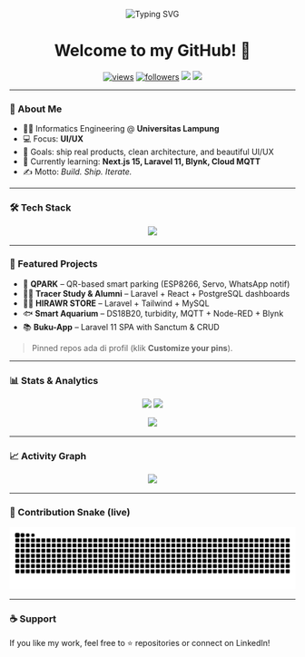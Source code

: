 <p align="center">
  <img src="https://readme-typing-svg.demolab.com?font=Montserrat&weight=700&size=28&pause=1200&color=00E5FF&center=true&vCenter=true&width=900&lines=Hi%F0%9F%91%8B+I'm+Dimas+Faqih+Nur+Aulia+Rohman;Informatics+Student+%7C+Web+%26+UI/UX+Enthusiast;Laravel+%2B+React+%7C+%7C+UI%2FUX;Building+useful+things+with+code+%26+hardware" alt="Typing SVG" />
</p>

<h1 align="center">Welcome to my GitHub! 🌌</h1>

<p align="center">
  <a href="https://github.com/DIMFAQ"><img src="https://komarev.com/ghpvc/?username=DIMFAQ&label=Profile%20Views&color=0e75b6&style=flat" alt="views" /></a>
  <a href="https://github.com/DIMFAQ?tab=followers"><img src="https://img.shields.io/github/followers/DIMFAQ?style=flat&color=ff69b4" alt="followers" /></a>
  <a href="mailto:dimasfaqih005@gmail.com"><img src="https://img.shields.io/badge/Email-dimasfaqih005%40gmail.com-red?logo=gmail" /></a>
  <a href="[https://www.linkedin.com/in/dimasfaqih](https://www.linkedin.com/in/dimas-faqih-nur-aulia-rohman-564437286/)"><img src="https://img.shields.io/badge/LinkedIn-Dimas%20Faqih-0a66c2?logo=linkedin&logoColor=white" /></a>
</p>

---

### 🚀 About Me
- 👨‍🎓 Informatics Engineering @ **Universitas Lampung**
- 💻 Focus: **UI/UX**
- 🎯 Goals: ship real products, clean architecture, and beautiful UI/UX
- 🌱 Currently learning: **Next.js 15, Laravel 11, Blynk, Cloud MQTT**
- ✍️ Motto: *Build. Ship. Iterate.*

---

### 🛠 Tech Stack
<p align="center">
  <img src="https://skillicons.dev/icons?i=html,css,js,php,laravel,react,nextjs,nodejs,python,cpp,postgresql,mysql,sqlite,git,github,vscode,figma&perline=10" />
</p>

---

### 📌 Featured Projects
- 🔐 **QPARK** – QR-based smart parking (ESP8266, Servo, WhatsApp notif)
- 🧑‍🎓 **Tracer Study & Alumni** – Laravel + React + PostgreSQL dashboards
- 🧑‍🎓 **HIRAWR STORE** – Laravel + Tailwind + MySQL
- 🐟 **Smart Aquarium** – DS18B20, turbidity, MQTT + Node-RED + Blynk
- 📚 **Buku-App** – Laravel 11 SPA with Sanctum & CRUD

> Pinned repos ada di profil (klik **Customize your pins**).

---

### 📊 Stats & Analytics
<p align="center">
  <img height="165" src="https://github-readme-stats.vercel.app/api?username=DIMFAQ&show_icons=true&theme=tokyonight&hide_border=true" />
  <img height="165" src="https://github-readme-streak-stats.herokuapp.com?user=DIMFAQ&theme=tokyonight&hide_border=true" />
</p>

<p align="center">
  <img height="165" src="https://github-readme-stats.vercel.app/api/top-langs/?username=DIMFAQ&layout=compact&theme=tokyonight&hide_border=true&langs_count=8" />
</p>

---

### 📈 Activity Graph
<p align="center">
  <img src="https://github-readme-activity-graph.vercel.app/graph?username=DIMFAQ&theme=tokyo-night&hide_border=true" />
</p>

---

### 🐍 Contribution Snake (live)
<p align="center">
  <img src="https://raw.githubusercontent.com/DIMFAQ/DIMFAQ/output/github-contribution-grid-snake.svg" alt="snake animation">
</p>

---

### ☕ Support
If you like my work, feel free to ⭐ repositories or connect on LinkedIn!
